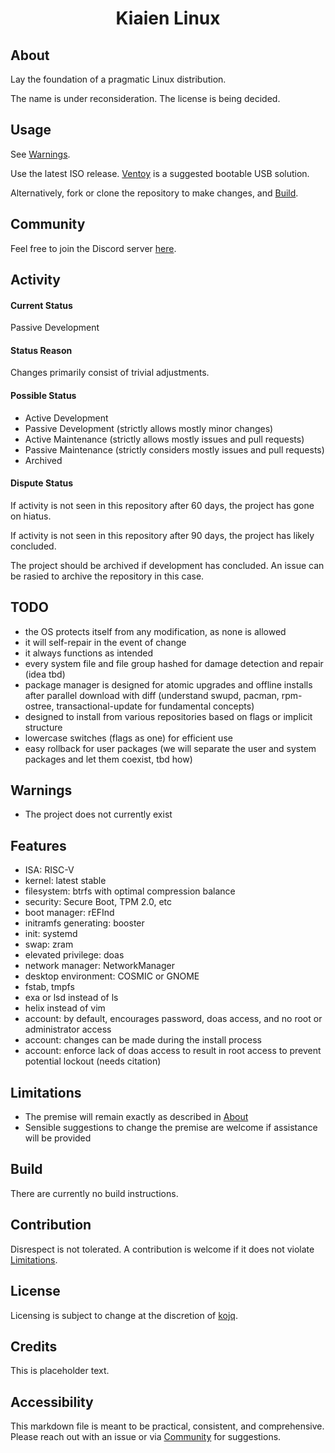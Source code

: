 <div align = "center">
<!--TBD  <img src = "https://raw.githubusercontent.com/kojq/run/main/LOGO.svg" width = 240/>-->

# Kiaien Linux
</div>

## About

Lay the foundation of a pragmatic Linux distribution.

The name is under reconsideration. The license is being decided.

## Usage

See [Warnings](#warnings).

Use the latest ISO release. [Ventoy](https://github.com/ventoy/Ventoy) is a suggested bootable USB solution.

Alternatively, fork or clone the repository to make changes, and [Build](#build).

## Community

Feel free to join the Discord server [here](https://discord.gg/hgGxdbvC).

## Activity

#### Current Status

Passive Development

#### Status Reason

Changes primarily consist of trivial adjustments.

#### Possible Status

- Active Development
- Passive Development (strictly allows mostly minor changes)
- Active Maintenance (strictly allows mostly issues and pull requests)
- Passive Maintenance (strictly considers mostly issues and pull requests)
- Archived

#### Dispute Status

If activity is not seen in this repository after 60 days, the project has gone on hiatus.

If activity is not seen in this repository after 90 days, the project has likely concluded.

The project should be archived if development has concluded. An issue can be rasied to archive the repository in this case.

## TODO

- the OS protects itself from any modification, as none is allowed
- it will self-repair in the event of change
- it always functions as intended
- every system file and file group hashed for damage detection and repair (idea tbd)
- package manager is designed for atomic upgrades and offline installs after parallel download with diff (understand swupd, pacman, rpm-ostree, transactional-update for fundamental concepts)
- designed to install from various repositories based on flags or implicit structure
- lowercase switches (flags as one) for efficient use
- easy rollback for user packages (we will separate the user and system packages and let them coexist, tbd how)

## Warnings

- The project does not currently exist

## Features

- ISA: RISC-V
- kernel: latest stable
- filesystem: btrfs with optimal compression balance
- security: Secure Boot, TPM 2.0, etc
- boot manager: rEFInd
- initramfs generating: booster
- init: systemd
- swap: zram
- elevated privilege: doas
- network manager: NetworkManager
- desktop environment: COSMIC or GNOME
- fstab, tmpfs
- exa or lsd instead of ls
- helix instead of vim
- account: by default, encourages password, doas access, and no root or administrator access
- account: changes can be made during the install process
- account: enforce lack of doas access to result in root access to prevent potential lockout (needs citation)

## Limitations

- The premise will remain exactly as described in [About](#about)
- Sensible suggestions to change the premise are welcome if assistance will be provided

## Build

There are currently no build instructions.

## Contribution

Disrespect is not tolerated. A contribution is welcome if it does not violate [Limitations](#limitations).

## License

Licensing is subject to change at the discretion of [kojq](https://github.com/kojq).

## Credits

This is placeholder text.
<!--The *Magnolia grandiflora* SVG is under CC0. It is based on the *[Magnolia flower flor](https://www.openclipart.org/detail/306895/magnolia-flower-flor)* SVG, [uploaded](https://www.openclipart.org/download/306895/1537228771.svg) on September 17, 2018, 11:59 p.m. by artist Betel Leclerc on Openclipart.-->

## Accessibility

This markdown file is meant to be practical, consistent, and comprehensive. Please reach out with an issue or via [Community](#community) for suggestions.
